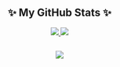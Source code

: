 <div align="center">
  
  <h2>✨ My GitHub Stats ✨</h2>

  <div align="center">
    <a href="https://github.com/lingtian152">
      <img src="https://github-readme-stats.vercel.app/api?username=lingtian152&show_icons=true&hide_border=true&count_private=true&theme=nord" />
    </a>
    <a href="https://github.com/lingtian152">
      <img src="https://github-readme-stats.vercel.app/api/top-langs/?username=lingtian152&layout=compact&hide_border=true&langs_count=6&theme=github_dark_dimmed" />
    </a>
  </div>

  <h2></h2>

  <a href="https://count.getloli.com/get/@lingtian152">
    <img src="https://count.getloli.com/@az?name=az&theme=moebooru&padding=7&offset=0&align=top&scale=1&pixelated=1&darkmode=auto" />
  </a>

</div>
